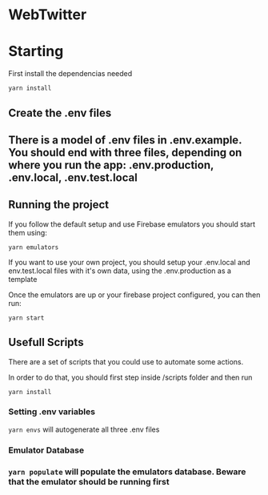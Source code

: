 WebTwitter
========================

<h1>Starting</h1>

First install the dependencias needed

<code>yarn install</code>

<h2>Create the .env files<h2>

There is a model of .env files in .env.example. You should end with three files, depending on where you run the app: .env.production, .env.local, .env.test.local

<h2>Running the project</h2>

If you follow the default setup and use Firebase emulators you should start them using:

<code>yarn emulators</code>

If you want to use your own project, you should setup your .env.local and env.test.local files with it's own data, using the .env.production as a template


Once the emulators are up or your firebase project configured, you can then run:

<code>yarn start</code>

<h2>Usefull Scripts</h2>

There are a set of scripts that you could use to automate some actions. 

In order to do that, you should first step inside /scripts folder and then run

<code>yarn install</code>

<h3>Setting .env variables</h3>

<code>yarn envs</code> will autogenerate all three .env files

<h3>Emulator Database<h3>

<code>yarn populate</code> will populate the emulators database. Beware that the emulator should be running first